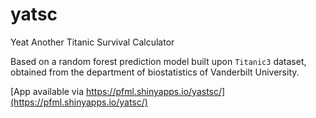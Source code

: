 # yatsc
Yeat Another Titanic Survival Calculator

Based on a random forest prediction model built upon `Titanic3` dataset,
obtained from the department of biostatistics of Vanderbilt University.

[App available via https://pfml.shinyapps.io/yastsc/](https://pfml.shinyapps.io/yatsc/)
